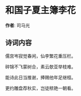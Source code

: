 # 和国子夏主簿李花

**作者**: 司马光

## 诗词内容

儒宫岑寂觉春闲，仙李繁花重压栏。

碎锦不飞蒙树合，素云欹亚举枝难。

能诗此日当推谢，捧赐他年足继桓。

更约雕盘荐秋实，岂徒秾艳一朝看。

